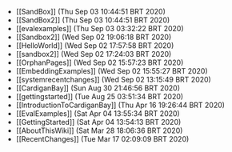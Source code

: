 * [[SandBox]] (Thu Sep 03 10:44:51 BRT 2020)
* [[SandBox2]] (Thu Sep 03 10:44:51 BRT 2020)
* [[evalexamples]] (Thu Sep 03 03:32:22 BRT 2020)
* [[Sandbox2]] (Wed Sep 02 19:06:18 BRT 2020)
* [[HelloWorld]] (Wed Sep 02 17:57:58 BRT 2020)
* [[sandbox2]] (Wed Sep 02 17:24:03 BRT 2020)
* [[OrphanPages]] (Wed Sep 02 15:57:23 BRT 2020)
* [[EmbeddingExamples]] (Wed Sep 02 15:55:27 BRT 2020)
* [[systemrecentchanges]] (Wed Sep 02 13:15:49 BRT 2020)
* [[CardiganBay]] (Sun Aug 30 21:46:56 BRT 2020)
* [[gettingstarted]] (Tue Aug 25 03:51:34 BRT 2020)
* [[IntroductionToCardiganBay]] (Thu Apr 16 19:26:44 BRT 2020)
* [[EvalExamples]] (Sat Apr 04 13:55:34 BRT 2020)
* [[GettingStarted]] (Sat Apr 04 13:54:13 BRT 2020)
* [[AboutThisWiki]] (Sat Mar 28 18:06:36 BRT 2020)
* [[RecentChanges]] (Tue Mar 17 02:09:09 BRT 2020)